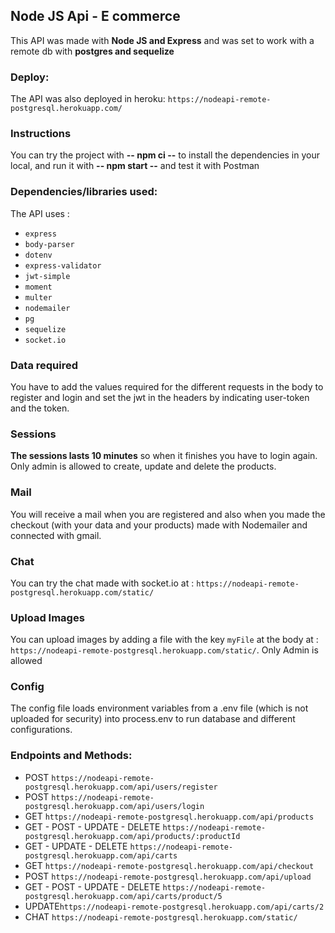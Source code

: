 ## Node JS Api - E commerce
This API was made with **Node JS and Express** and was set to work with a remote db with **postgres and sequelize**

### Deploy:
The API was also deployed in heroku: `https://nodeapi-remote-postgresql.herokuapp.com/`

### Instructions
You can try the project with **-- npm ci --** to install the dependencies in your local, and run it with **-- npm start --** and test it with Postman

### Dependencies/libraries used:
The API uses : 
- ``express``
- ``body-parser``
- ``dotenv``
- ``express-validator``
- ``jwt-simple``
- ``moment``
- ``multer``
- ``nodemailer``
- ``pg``
- ``sequelize``
- ``socket.io``

### Data required
You have to add the values required for the different requests in the body to register and login and set the jwt in the headers by indicating user-token and the token.

### Sessions
**The sessions lasts 10 minutes** so when it finishes you have to login again. Only admin is allowed to create, update and delete the products.

### Mail
You will receive a mail when you are registered and also when you made the checkout (with your data and your products) made with Nodemailer and connected with gmail.

### Chat
You can try the chat made with socket.io at : `https://nodeapi-remote-postgresql.herokuapp.com/static/`

### Upload Images
You can upload images by adding a file with the key `myFile` at the body at : `https://nodeapi-remote-postgresql.herokuapp.com/static/`. Only Admin is allowed

### Config
The config file loads environment variables from a .env file (which is not uploaded for security) into process.env to run database and different configurations.

### Endpoints and Methods:
- POST ``https://nodeapi-remote-postgresql.herokuapp.com/api/users/register``
- POST ``https://nodeapi-remote-postgresql.herokuapp.com/api/users/login``
- GET ``https://nodeapi-remote-postgresql.herokuapp.com/api/products``
- GET - POST - UPDATE - DELETE ``https://nodeapi-remote-postgresql.herokuapp.com/api/products/:productId``
- GET - UPDATE - DELETE ``https://nodeapi-remote-postgresql.herokuapp.com/api/carts``
- GET ``https://nodeapi-remote-postgresql.herokuapp.com/api/checkout``
- POST ``https://nodeapi-remote-postgresql.herokuapp.com/api/upload``
- GET - POST - UPDATE - DELETE ``https://nodeapi-remote-postgresql.herokuapp.com/api/carts/product/5``
- UPDATE``https://nodeapi-remote-postgresql.herokuapp.com/api/carts/2``
- CHAT ``https://nodeapi-remote-postgresql.herokuapp.com/static/``

